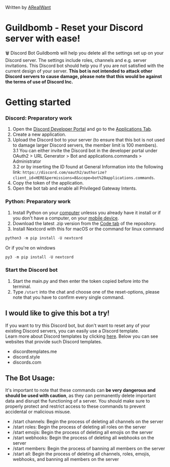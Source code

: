 Written by [ARealWant](https://github.com/ARealWant)
# Guildbomb - Reset your Discord server with ease!  

🗑️ Discord Bot Guildbomb will help you delete all the settings set up on your Discord server. The settings include roles, channels and e.g. server invitations. This Discord bot should help you if you are not satisfied with the current design of your server. **This bot is not intended to attack other Discord servers to cause damage, please note that this would be against the terms of use of Discord Inc.**

# Getting started
### Discord: Preparatory work
1. Open the [Discord Developer Portal](https://discord.com/developers/) and go to the [Applications Tab](https://discord.com/developers/applications).
2. Create a new application.
3. Upload the Discord bot to your server (to ensure that this bot is not used to damage larger Discord servers, the member limit is 100 members).   
3.1 You can either invite the Discord bot in the developer portal under OAuth2 > URL Generator > Bot and applications.commands > Administrator  
3.2 or by inserting the ID found at General Information into the following link: `https://discord.com/oauth2/authorize?client_id=HERE&permissions=8&scope=bot%20applications.commands`.
5. Copy the token of the application.
6. Open the bot tab and enable all Privileged Gateway Intents.
### Python: Preparatory work
1. Install Python on your [computer](https://www.python.org/downloads/) unlesss you already have it install or if you don't have a computer, on your [mobile device](https://www.python.org/community/sigs/current/mobile-sig/).
2. Download the latest .zip version from the [Code tab]() of the repository.
3. Install Nextcord with this for macOS or the command for linux command
```python
python3 -m pip install -U nextcord
```
Or if you're on windows
```python
py3 -m pip install -U nextcord
```
### Start the Discord bot
1. Start the main.py and then enter the token copied before into the terminal.
2. Type `/start` into the chat and choose one of the reset-options, please note that you have to confirm every single command.

## I would like to give this bot a try!
If you want to try this Discord bot, but don't want to reset any of your existing Discord servers, you can easily use a Discord template.  
Learn more about Discord templates by clicking [here](https://support.discord.com/hc/de/articles/360041033511-Server-Templates). Below you can see websites that provide such Discord templates.

- discordtemplates.me
- discord.style
- discords.com

## The Bot Usage:
It's important to note that these commands can **be very dangerous and should be used with caution**, as they can permanently delete important data and disrupt the functioning of a server. You should make sure to properly protect and restrict access to these commands to prevent accidental or malicious misuse.

- /start channels: Begin the process of deleting all channels on the server
- /start roles: Begin the process of deleting all roles on the server
- /start emojis: Begin the process of deleting all emojis on the server
- /start webhooks: Begin the process of deleting all webhooks on the server
- /start members: Begin the process of banning all members on the server
- /start all: Begin the process of deleting all channels, roles, emojis, webhooks, and banning all members on the server

